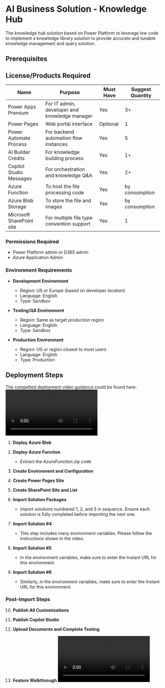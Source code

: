 # AI Business Solution - Knowledge Hub
The knowledge hub solution based on Power Platform to leverage low code to implement a knowledge library solution to provide accurate and tunable knowledge management and query solution.

## Prerequisites

## License/Products Required

| Name | Purpose | Must Have | Suggest Quantity |
|--------------|---------|-----------|-----------------|
| Power Apps Premium | For IT admin, developer and knowledge manager | Yes | 3+ |
| Power Pages | Web portal interface | Optional | 1 |
| Power Automate Process | For backend automation flow instances | Yes | 5 |
| AI Builder Credits | For knowledge building process | Yes | 1+ |
| Copilot Studio Messages | For orchestration and knowledge Q&A | Yes | 2+ |
| Azure Function | To host the file processing code | Yes | by consumption |
| Azure Blob Storage | To store the file and images | Yes | by consumption |
| Microsoft SharePoint site | For multiple file type convention support | Yes | 1 |

### Permissions Required
- Power Platform admin or D365 admin
- Azure Application Admin

### Environment Requirements
- **Development Environment**
   - Region: US or Europe (based on developer location)
   - Language: English
   - Type: Sandbox

- **Testing/QA Environment**
   - Region: Same as target production region
   - Language: English
   - Type: Sandbox

- **Production Environment**
   - Region: US or region closest to most users
   - Language: English
   - Type: Production

## Deployment Steps
The compelted deployment video guidance could be found here:
![Deployment Video](Video/Deployment.mp4)
1. **Deploy Azure Blob**

2. **Deploy Azure Function**
   - Extract the AzureFunction.zip code

3. **Create Environment and Configuration**

4. **Create Power Pages Site**

5. **Create SharePoint Site and List**

6. **Import Solution Packages**
   - Import solutions numbered 1, 2, and 3 in sequence. Ensure each solution is fully completed before importing the next one.

7. **Import Solution #4**
   - This step includes many environment variables. Please follow the instructions shown in the video.

8. **Import Solution #5**
   - In the environment variables, make sure to enter the Instant URL for this environment.

9. **Import Solution #6**
   - Similarly, in the environment variables, make sure to enter the Instant URL for this environment.

### Post-Import Steps

10. **Publish All Customizations**

11. **Publish Copilot Studio**

12. **Upload Documents and Complete Testing**

13. **Feature Walkthrough**
![Operation Manual](Video/User%20Manual.mp4)